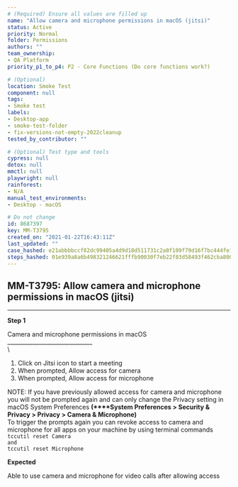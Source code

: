 ```yaml
---
# (Required) Ensure all values are filled up
name: "Allow camera and microphone permissions in macOS (jitsi)"
status: Active
priority: Normal
folder: Permissions
authors: ""
team_ownership: 
- QA Platform
priority_p1_to_p4: P2 - Core Functions (Do core functions work?)

# (Optional)
location: Smoke Test
component: null
tags:
- Smoke test
labels: 
- Desktop-app
- smoke-test-folder
- fix-versions-not-empty-2022cleanup
tested_by_contributor: ""

# (Optional) Test type and tools
cypress: null
detox: null
mmctl: null
playwright: null
rainforest: 
- N/A
manual_test_environments:
- Desktop - macOS

# Do not change
id: 8687397
key: MM-T3795
created_on: "2021-01-22T16:43:11Z"
last_updated: ""
case_hashed: e21abbbbccf82dc99405a4d9d18d511731c2a8f109f79d16f7bc444fe182adf45ea3b053f7a43b6a8f0117720a401dcf
steps_hashed: 01e939a8a6b498321246621fffb90030f7eb22f83d58493f462cba800e1cee645b891bd8c0540378f32df1d0195ca722
---
```


<!-- (Auto-generated) Based on frontmatter's "key" and "name" -->

## MM-T3795: Allow camera and microphone permissions in macOS (jitsi)

---

**Step 1**

Camera and microphone permissions in macOS\
\_\_\_\_\_\_\_\_\_\_\_\_\_\_\_\_\_\_\_\_\_\_\_\_\_\_\_\_\_\_\
\\

1. Click on Jitsi icon to start a meeting
2. When prompted, Allow access for camera
3. When prompted, Allow access for microphone

NOTE: If you have previously allowed access for camera and microphone you will not be prompted again and can only change the Privacy setting in macOS System Preferences **(\*\*\*\*System Preferences > Security & Privacy > Privacy > Camera & Microphone)**\
To trigger the prompts again you can revoke access to camera and microphone for all apps on your machine by using terminal commands\
`tccutil reset Camera`\
`and`\
`tccutil reset Microphone`

**Expected**

Able to use camera and microphone for video calls after allowing access
